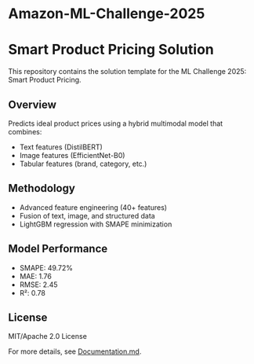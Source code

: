 # Amazon-ML-Challenge-2025
# Smart Product Pricing Solution

This repository contains the solution template for the ML Challenge 2025: Smart Product Pricing.


## Overview

Predicts ideal product prices using a hybrid multimodal model that combines:
- Text features (DistilBERT)
- Image features (EfficientNet-B0)
- Tabular features (brand, category, etc.)

## Methodology

- Advanced feature engineering (40+ features)
- Fusion of text, image, and structured data
- LightGBM regression with SMAPE minimization

## Model Performance

- SMAPE: 49.72%
- MAE: 1.76
- RMSE: 2.45
- R²: 0.78

## License

MIT/Apache 2.0 License

For more details, see [Documentation.md](Documentation.md).

